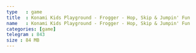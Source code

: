 ```yaml
---
type   : game
title  : Konami Kids Playground - Frogger - Hop, Skip & Jumpin' Fun
name   : Konami Kids Playground - Frogger - Hop, Skip & Jumpin' Fun
categories: [game]
telegram : 843
size : 84 MB
---
```



